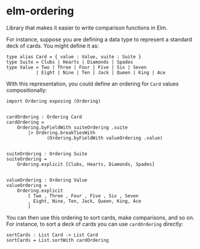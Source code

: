 # elm-ordering
Library that makes it easier to write comparison functions in Elm.

For instance, suppose you are defining a data type to represent
a standard deck of cards. You might define it as:

    type alias Card = { value : Value, suite : Suite }
    type Suite = Clubs | Hearts | Diamonds | Spades
    type Value = Two | Three | Four | Five | Six | Seven
               | Eight | Nine | Ten | Jack | Queen | King | Ace

With this representation, you could define an ordering for `Card` values compositionally:

    import Ordering exposing (Ordering)


    cardOrdering : Ordering Card
    cardOrdering =
        Ordering.byFieldWith suiteOrdering .suite
            |> Ordering.breakTiesWith
                   (Ordering.byFieldWith valueOrdering .value)


    suiteOrdering : Ordering Suite
    suiteOrdering =
        Ordering.explicit [Clubs, Hearts, Diamonds, Spades]


    valueOrdering : Ordering Value
    valueOrdering =
        Ordering.explicit
            [ Two , Three , Four , Five , Six , Seven
            , Eight, Nine, Ten, Jack, Queen, King, Ace
            ]


You can then use this ordering to sort cards, make comparisons, and so on. For instance,
to sort a deck of cards you can use `cardOrdering` directly:

    sortCards : List Card -> List Card
    sortCards = List.sortWith cardOrdering

